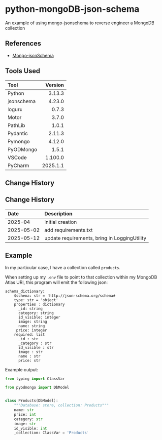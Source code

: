 # python-mongoDB-json-schema

An example of using mongo-jsonschema to reverse engineer a MongoDB collection

## References
* [Mongo-jsonSchema](https://pypi.org/project/mongo-jsonschema/#description)

## Tools Used

| Tool       |  Version |
|:-----------|---------:|
| Python     |   3.13.3 |
| jsonschema |   4.23.0 |
| loguru     |    0.7.3 |
| Motor      |    3.7.0 |
| PathLib    |    1.0.1 |
| Pydantic   |   2.11.3 |
| Pymongo    |   4.12.0 |
| PyODMongo  |    1.5.1 |
| VSCode     |  1.100.0 |
| PyCharm    | 2025.1.1 |

## Change History

## Change History

| Date       | Description                                  |
|:-----------|:---------------------------------------------|
| 2025-04    | initial creation                             |
| 2025-05-02 | add requirements.txt                         |
| 2025-05-12 | update requirements, bring in LoggingUtility |

## Example
In my particular case, I have a collection called `products`.

When setting up my ```.env``` file to point to that collection within my MongoDB Atlas URI,
this program will emit the following json:
```text
schema_dictionary:
    $schema: str = 'http://json-schema.org/schema#
    type: str = 'object'
    properties : dictionary
      _id: string
      category: string
      id_visible: integer
      image: string
      name: string
     price: integer
    required: list
      _id : str
      _category : str
      id_visible : str
      image : str
      name : str
      price: str
```

Example output:
```python
from typing import ClassVar

from pyodmongo import DbModel


class Products(DbModel):
    """Database: store, collection: Products"""
    name: str
    price: int
    category: str
    image: str
    id_visible: int
    _collection: ClassVar = 'Products'
```
